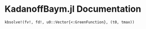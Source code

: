 # KadanoffBaym.jl Documentation

```@docs
kbsolve!(fv!, fd!, u0::Vector{<:GreenFunction}, (t0, tmax))
```
